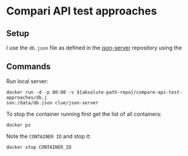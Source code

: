 # Compari API test approaches

## Setup

I use the `db.json` file as defined in the [json-server](https://github.com/typicode/json-server#getting-started) repository using the 

## Commands

Run local server:

```
docker run -d -p 80:80 -v ${absolute-path-repo}/compare-api-test-approaches/db.j
son:/data/db.json clue/json-server
```

To stop the container running first get the list of all containers:

```
docker ps
```

Note the `CONTAINER ID` and stop it:

```
docker stop CONTAINER_ID
```